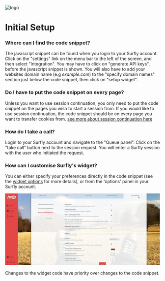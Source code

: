 ![logo](../images/logosmall.png)

# Initial Setup

### Where can I find the code snippet?

The javascript snippet can be found when you login to your Surfly account. Click on the "settings" link on the menu bar to the left of the screen, and then select "Integration". You may have to click on "generate API keys", before the javascript snippet is shown. 
You will also have to add your websites domain name (e.g *example.com*) to  the "specify domain names" section just below the code snippet, then click on "setup widget". 

### Do I have to put the code snippet on every page?

Unless you want to use session continuation, you only need to put the code snippet on the pages you wish to start a session from. If you would like to use session continuation, the code snippet should be on every page you want to transfer cookies from. 
[see more about session continuation here](../widget_options/widget_options.md#session_continuation)

### How do I take a call?

Login to your Surfly account and navigate to the "Queue panel". Click on the "take call" button next to the session request. You will enter a Surfly session with the user who initiated the request. 

### How can I customise Surfly's widget?

You can either specify your preferences directly in the code snippet (see the [widget options](../widget_options/reference.md) for more details), or from the 'options' panel in your Surfly account. 

![options panel](../images/options-panel.jpg)

Changes to the widget code have priority over changes to the code snippet. 
